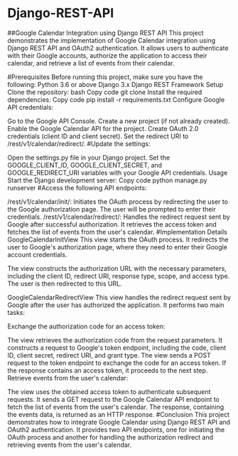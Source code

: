 # Django-REST-API
##Google Calendar Integration using Django REST API
This project demonstrates the implementation of Google Calendar integration using Django REST API and OAuth2 authentication. It allows users to authenticate with their Google accounts, authorize the application to access their calendar, and retrieve a list of events from their calendar.

#Prerequisites
Before running this project, make sure you have the following:
Python 3.6 or above
Django 3.x
Django REST Framework
Setup
Clone the repository:
bash
Copy code
git clone <repository-url>
Install the required dependencies:
Copy code
pip install -r requirements.txt
Configure Google API credentials:

Go to the Google API Console.
Create a new project (if not already created).
Enable the Google Calendar API for the project.
Create OAuth 2.0 credentials (client ID and client secret).
Set the redirect URI to <your-base-url>/rest/v1/calendar/redirect/.
#Update the settings:

Open the settings.py file in your Django project.
Set the GOOGLE_CLIENT_ID, GOOGLE_CLIENT_SECRET, and GOOGLE_REDIRECT_URI variables with your Google API credentials.
Usage
Start the Django development server:
Copy code
python manage.py runserver
#Access the following API endpoints:

/rest/v1/calendar/init/: Initiates the OAuth process by redirecting the user to the Google authorization page. The user will be prompted to enter their credentials.
/rest/v1/calendar/redirect/: Handles the redirect request sent by Google after successful authorization. It retrieves the access token and fetches the list of events from the user's calendar.
#Implementation Details
GoogleCalendarInitView
This view starts the OAuth process. It redirects the user to Google's authorization page, where they need to enter their Google account credentials.

The view constructs the authorization URL with the necessary parameters, including the client ID, redirect URI, response type, scope, and access type. The user is then redirected to this URL.

GoogleCalendarRedirectView
This view handles the redirect request sent by Google after the user has authorized the application. It performs two main tasks:

Exchange the authorization code for an access token:

The view retrieves the authorization code from the request parameters.
It constructs a request to Google's token endpoint, including the code, client ID, client secret, redirect URI, and grant type.
The view sends a POST request to the token endpoint to exchange the code for an access token.
If the response contains an access token, it proceeds to the next step.
Retrieve events from the user's calendar:

The view uses the obtained access token to authenticate subsequent requests.
It sends a GET request to the Google Calendar API endpoint to fetch the list of events from the user's calendar.
The response, containing the events data, is returned as an HTTP response.
#Conclusion
This project demonstrates how to integrate Google Calendar using Django REST API and OAuth2 authentication. It provides two API endpoints, one for initiating the OAuth process and another for handling the authorization redirect and retrieving events from the user's calendar.

